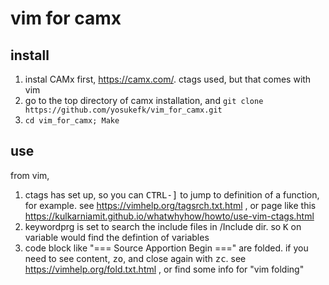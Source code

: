 # vim for camx

## install

1. instal CAMx first, https://camx.com/.  ctags used, but that comes with vim
2. go to the top directory of camx installation, and `git clone https://github.com/yosukefk/vim_for_camx.git`
3. `cd vim_for_camx; Make`

## use
from vim,
1. ctags has set up, so you can <kbd>CTRL-]</kbd> to jump to definition of a function, for example.   see https://vimhelp.org/tagsrch.txt.html , or page like this https://kulkarniamit.github.io/whatwhyhow/howto/use-vim-ctags.html
2. keywordprg is set to search the include files in /Include dir.  so <kbd>K</kbd> on variable would find the defintion of variables
3. code block like "=== Source Apportion Begin ===" are folded.  if you need to see content, <kbd>zo</kbd>, and close again with <kbd>zc</kbd>.  see https://vimhelp.org/fold.txt.html , or find some info for "vim folding"


